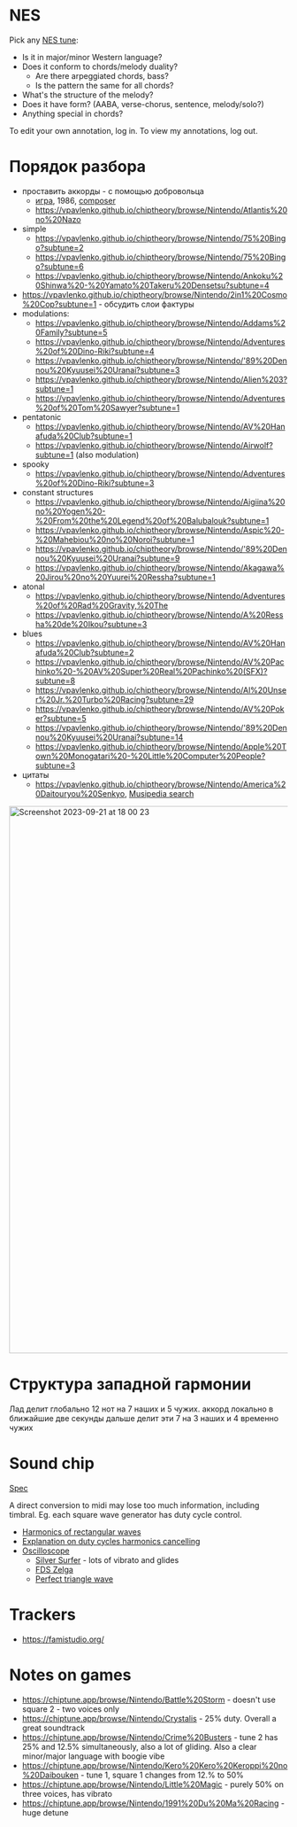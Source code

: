 # NES

Pick any [NES tune](https://vpavlenko.github.io/chiptheory/):
- Is it in major/minor Western language?
- Does it conform to chords/melody duality?
   - Are there arpeggiated chords, bass?
   - Is the pattern the same for all chords?
- What's the structure of the melody?
- Does it have form? (AABA, verse-chorus, sentence, melody/solo?)
- Anything special in chords?

To edit your own annotation, log in. To view my annotations, log out.

# Порядок разбора
- проставить аккорды - с помощью добровольца
   - [игра](https://www.youtube.com/watch?v=W1nPX5zn0lY), 1986, [composer](https://en.wikipedia.org/wiki/Naoki_Kodaka)
   - https://vpavlenko.github.io/chiptheory/browse/Nintendo/Atlantis%20no%20Nazo
- simple
   - https://vpavlenko.github.io/chiptheory/browse/Nintendo/75%20Bingo?subtune=2
   - https://vpavlenko.github.io/chiptheory/browse/Nintendo/75%20Bingo?subtune=6
   - https://vpavlenko.github.io/chiptheory/browse/Nintendo/Ankoku%20Shinwa%20-%20Yamato%20Takeru%20Densetsu?subtune=4
- https://vpavlenko.github.io/chiptheory/browse/Nintendo/2in1%20Cosmo%20Cop?subtune=1 - обсудить слои фактуры
- modulations:
   - https://vpavlenko.github.io/chiptheory/browse/Nintendo/Addams%20Family?subtune=5
   - https://vpavlenko.github.io/chiptheory/browse/Nintendo/Adventures%20of%20Dino-Riki?subtune=4
   - https://vpavlenko.github.io/chiptheory/browse/Nintendo/'89%20Dennou%20Kyuusei%20Uranai?subtune=3
   - https://vpavlenko.github.io/chiptheory/browse/Nintendo/Alien%203?subtune=1
   - https://vpavlenko.github.io/chiptheory/browse/Nintendo/Adventures%20of%20Tom%20Sawyer?subtune=1
- pentatonic
   - https://vpavlenko.github.io/chiptheory/browse/Nintendo/AV%20Hanafuda%20Club?subtune=1
   - https://vpavlenko.github.io/chiptheory/browse/Nintendo/Airwolf?subtune=1 (also modulation)
- spooky
   - https://vpavlenko.github.io/chiptheory/browse/Nintendo/Adventures%20of%20Dino-Riki?subtune=3
- constant structures
   - https://vpavlenko.github.io/chiptheory/browse/Nintendo/Aigiina%20no%20Yogen%20-%20From%20the%20Legend%20of%20Balubalouk?subtune=1
   - https://vpavlenko.github.io/chiptheory/browse/Nintendo/Aspic%20-%20Mahebiou%20no%20Noroi?subtune=1
   - https://vpavlenko.github.io/chiptheory/browse/Nintendo/'89%20Dennou%20Kyuusei%20Uranai?subtune=9
   - https://vpavlenko.github.io/chiptheory/browse/Nintendo/Akagawa%20Jirou%20no%20Yuurei%20Ressha?subtune=1
- atonal
   - https://vpavlenko.github.io/chiptheory/browse/Nintendo/Adventures%20of%20Rad%20Gravity,%20The
   - https://vpavlenko.github.io/chiptheory/browse/Nintendo/A%20Ressha%20de%20Ikou?subtune=3
- blues
   - https://vpavlenko.github.io/chiptheory/browse/Nintendo/AV%20Hanafuda%20Club?subtune=2
   - https://vpavlenko.github.io/chiptheory/browse/Nintendo/AV%20Pachinko%20-%20AV%20Super%20Real%20Pachinko%20(SFX)?subtune=8
   - https://vpavlenko.github.io/chiptheory/browse/Nintendo/Al%20Unser%20Jr.%20Turbo%20Racing?subtune=29
   - https://vpavlenko.github.io/chiptheory/browse/Nintendo/AV%20Poker?subtune=5
   - https://vpavlenko.github.io/chiptheory/browse/Nintendo/'89%20Dennou%20Kyuusei%20Uranai?subtune=14
   - https://vpavlenko.github.io/chiptheory/browse/Nintendo/Apple%20Town%20Monogatari%20-%20Little%20Computer%20People?subtune=3
- цитаты
   - https://vpavlenko.github.io/chiptheory/browse/Nintendo/America%20Daitouryou%20Senkyo, [Musipedia search](https://www.musipedia.org/result.html?sourceid=melody-url&tx_mpsearch_pi1%5bsubmit_button%5d=Search&tx_mpsearch_pi1%5bpc%5d=lilyc%27%278+b%278+c%27%278+g%274.+e%274.+d%278+cis%278+d%278+a%274.+&filtertext=&coll=m&onlymatchfrom=0.3)

<img width="988" alt="Screenshot 2023-09-21 at 18 00 23" src="https://github.com/vpavlenko/study-music/assets/1491908/d8e7f2bf-c980-471f-b0e1-09d1e903c67b">


# Структура западной гармонии

Лад делит глобально 12 нот на 7 наших и 5 чужих. аккорд локально в ближайшие две секунды дальше делит эти 7 на 3 наших и 4 временно чужих

# Sound chip

[Spec](https://www.nesdev.org/2A03%20technical%20reference.txt)

A direct conversion to midi may lose too much information, including timbral. Eg. each square wave generator has duty cycle control.

- [Harmonics of rectangular waves](https://pages.uoregon.edu/emi/14.php)
- [Explanation on duty cycles harmonics cancelling](https://wigglewave.wordpress.com/2014/08/16/pulse-waveforms-and-harmonics/)
- [Oscilloscope](https://www.youtube.com/watch?v=OfrEoEQpPrI&list=PLeQUY34t8UPlJqQ1iJcw2h_gEIUtBqAr0)
   - [Silver Surfer](https://www.youtube.com/watch?v=Mi7l8ZIrG8s) - lots of vibrato and glides
   - [FDS Zelga](https://www.youtube.com/watch?v=-CPrdomMoA4)
   - [Perfect triangle wave](https://www.youtube.com/watch?v=8RrQrATnXXY)
  

# Trackers

- https://famistudio.org/

# Notes on games

- https://chiptune.app/browse/Nintendo/Battle%20Storm - doesn't use square 2 - two voices only
- https://chiptune.app/browse/Nintendo/Crystalis - 25% duty. Overall a great soundtrack
- https://chiptune.app/browse/Nintendo/Crime%20Busters - tune 2 has 25% and 12.5% simultaneously, also a lot of gliding. Also a clear minor/major language with boogie vibe
- https://chiptune.app/browse/Nintendo/Kero%20Kero%20Keroppi%20no%20Daibouken - tune 1, square 1 changes from 12.% to 50%
- https://chiptune.app/browse/Nintendo/Little%20Magic - purely 50% on three voices, has vibrato
- https://chiptune.app/browse/Nintendo/1991%20Du%20Ma%20Racing - huge detune
